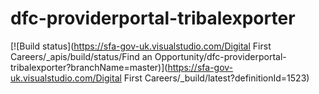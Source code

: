 # dfc-providerportal-tribalexporter

[![Build status](https://sfa-gov-uk.visualstudio.com/Digital First Careers/_apis/build/status/Find an Opportunity/dfc-providerportal-tribalexporter?branchName=master)](https://sfa-gov-uk.visualstudio.com/Digital First Careers/_build/latest?definitionId=1523)